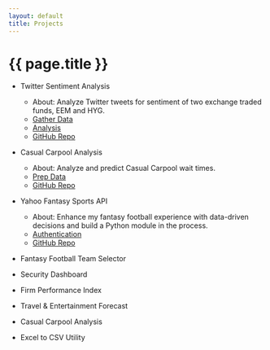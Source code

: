 ```yaml
---
layout: default
title: Projects
---
```


# {{ page.title }}

- Twitter Sentiment Analysis
	- About: Analyze Twitter tweets for sentiment of two exchange traded funds, EEM and HYG.
	- [Gather Data](https://vicmora.github.io/blog/2017/02/20/twitter-sentiment-gather-data)
	- [Analysis](https://vicmora.github.io/blog/2017/02/21/twitter-sentiment-analytics)
	- [GitHub Repo](https://github.com/vicmora/twitter_sentiment)
	
- Casual Carpool Analysis
	- About: Analyze and predict Casual Carpool wait times.
	- [Prep Data](https://vicmora.github.io/blog/2017/03/12/casual-carpool-prep-data)
	- [GitHub Repo](https://github.com/vicmora/casual_carpool)
- Yahoo Fantasy Sports API
	- About: Enhance my fantasy football experience with data-driven decisions and build a Python module in the process.
	- [Authentication](https://vicmora.github.io/blog/2017/03/17/yahoo-fantasy-sports-api-authentication)
	- [GitHub Repo](https://github.com/vicmora/yahoo_fantasy_sports)
- Fantasy Football Team Selector
- Security Dashboard
- Firm Performance Index
- Travel & Entertainment Forecast
- Casual Carpool Analysis
- Excel to CSV Utility